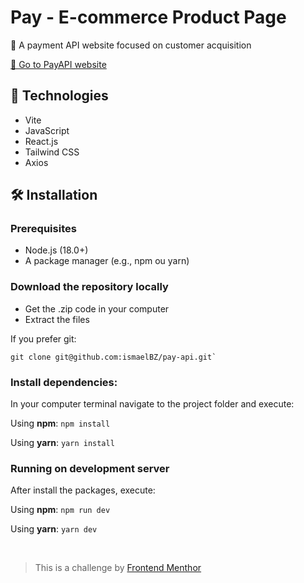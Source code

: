 # Pay - E-commerce Product Page

👟  A payment API website focused on customer acquisition 

[🔗 Go to PayAPI website](https://ismaelbz.github.io/pay-api/) 


## 🚀 Technologies

- Vite
- JavaScript
- React.js
- Tailwind CSS
- Axios


## 🛠️ Installation

### Prerequisites

- Node.js (18.0+)
- A package manager (e.g., npm ou yarn)

### Download the repository locally

- Get the .zip code in your computer
- Extract the files

If you prefer git:

```
git clone git@github.com:ismaelBZ/pay-api.git`
```

### Install dependencies:

In your computer terminal navigate to the project folder and execute:

Using **npm**: `npm install`

Using **yarn**: `yarn install`

### Running on development server

After install the packages, execute:

Using **npm**: `npm run dev`

Using **yarn**: `yarn dev`

<br>

>  This is a challenge by [Frontend Menthor](https://www.frontendmentor.io/)

<br>
